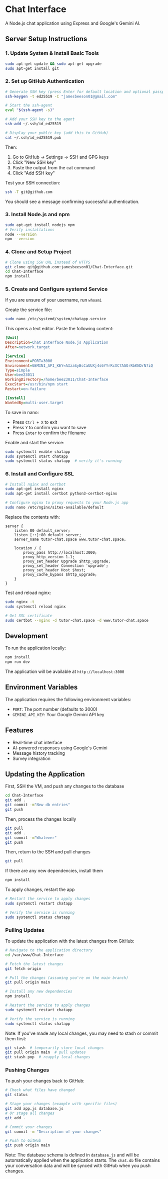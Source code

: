# Chat Interface

A Node.js chat application using Express and Google's Gemini AI.

## Server Setup Instructions

### 1. Update System & Install Basic Tools
```bash
sudo apt-get update && sudo apt-get upgrade
sudo apt-get install git
```

### 2. Set up GitHub Authentication
```bash
# Generate SSH key (press Enter for default location and optional passphrase)
ssh-keygen -t ed25519 -C "jamesbeeson01@gmail.com"

# Start the ssh-agent
eval "$(ssh-agent -s)"

# Add your SSH key to the agent
ssh-add ~/.ssh/id_ed25519

# Display your public key (add this to GitHub)
cat ~/.ssh/id_ed25519.pub
```

Then:
1. Go to GitHub → Settings → SSH and GPG keys
2. Click "New SSH key"
3. Paste the output from the cat command
4. Click "Add SSH key"

Test your SSH connection:
```bash
ssh -T git@github.com
```
You should see a message confirming successful authentication.

### 3. Install Node.js and npm
```bash
sudo apt-get install nodejs npm
# Verify installations
node --version
npm --version
```

### 4. Clone and Setup Project
```bash
# Clone using SSH URL instead of HTTPS
git clone git@github.com:jamesbeeson01/Chat-Interface.git
cd Chat-Interface
npm install
```

### 5. Create and Configure systemd Service
If you are unsure of your username, run `whoami`

Create the service file:
```bash
sudo nano /etc/systemd/system/chatapp.service
```

This opens a text editor. Paste the following content:
```ini
[Unit]
Description=Chat Interface Node.js Application
After=network.target

[Service]
Environment=PORT=3000
Environment=GEMINI_API_KEY=AIzaSyBcCaUUXj4s6YYrRcXC7AGOrRbKNDrN7iQ
Type=simple
User=bee23011
WorkingDirectory=/home/bee23011/Chat-Interface
ExecStart=/usr/bin/npm start
Restart=on-failure

[Install]
WantedBy=multi-user.target
```

To save in nano:
- Press `Ctrl + X` to exit
- Press `Y` to confirm you want to save
- Press `Enter` to confirm the filename

Enable and start the service:
```bash
sudo systemctl enable chatapp
sudo systemctl start chatapp
sudo systemctl status chatapp  # verify it's running
```

### 6. Install and Configure SSL
```bash
# Install nginx and certbot
sudo apt-get install nginx
sudo apt-get install certbot python3-certbot-nginx

# Configure nginx to proxy requests to your Node.js app
sudo nano /etc/nginx/sites-available/default
```

Replace the contents with:
```nginx
server {
    listen 80 default_server;
    listen [::]:80 default_server;
    server_name tutor-chat.space www.tutor-chat.space;

    location / {
        proxy_pass http://localhost:3000;
        proxy_http_version 1.1;
        proxy_set_header Upgrade $http_upgrade;
        proxy_set_header Connection 'upgrade';
        proxy_set_header Host $host;
        proxy_cache_bypass $http_upgrade;
    }
}
```

Test and reload nginx:
```bash
sudo nginx -t
sudo systemctl reload nginx

# Get SSL certificate
sudo certbot --nginx -d tutor-chat.space -d www.tutor-chat.space
```

## Development

To run the application locally:

```bash
npm install
npm run dev
```

The application will be available at `http://localhost:3000`

## Environment Variables

The application requires the following environment variables:
- `PORT`: The port number (defaults to 3000)
- `GEMINI_API_KEY`: Your Google Gemini API key

## Features

- Real-time chat interface
- AI-powered responses using Google's Gemini
- Message history tracking
- Survey integration

## Updating the Application

First, SSH the VM, and push any changes to the database
```bash
cd Chat-Interface
git add .
git commit -m"New db entries"
git push
```

Then, process the changes locally
```bash
git pull
git add .
git commit -m"Whatever"
git push
```

Then, return to the SSH and pull changes
```bash
git pull
```

If there are any new dependencies, install them
```bash
npm install
```

To apply changes, restart the app
```bash
# Restart the service to apply changes
sudo systemctl restart chatapp

# Verify the service is running
sudo systemctl status chatapp
```

### Pulling Updates
To update the application with the latest changes from GitHub:

```bash
# Navigate to the application directory
cd /var/www/Chat-Interface

# Fetch the latest changes
git fetch origin

# Pull the changes (assuming you're on the main branch)
git pull origin main

# Install any new dependencies
npm install

# Restart the service to apply changes
sudo systemctl restart chatapp

# Verify the service is running
sudo systemctl status chatapp
```

Note: If you've made any local changes, you may need to stash or commit them first:
```bash
git stash  # temporarily store local changes
git pull origin main  # pull updates
git stash pop  # reapply local changes
```

### Pushing Changes
To push your changes back to GitHub:

```bash
# Check what files have changed
git status

# Stage your changes (example with specific files)
git add app.js database.js
# Or stage all changes
git add .

# Commit your changes
git commit -m "Description of your changes"

# Push to GitHub
git push origin main
```

Note: The database schema is defined in `database.js` and will be automatically applied when the application starts. The `chat.db` file contains your conversation data and will be synced with GitHub when you push changes.
